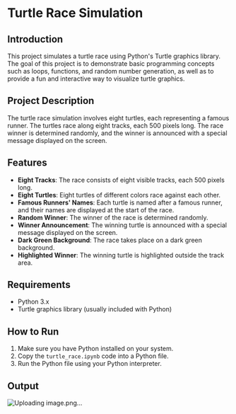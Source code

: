# Turtle Race Simulation

## Introduction

This project simulates a turtle race using Python's Turtle graphics library. The goal of this project is to demonstrate basic programming concepts such as loops, functions, and random number generation, as well as to provide a fun and interactive way to visualize turtle graphics.

## Project Description

The turtle race simulation involves eight turtles, each representing a famous runner. The turtles race along eight tracks, each 500 pixels long. The race winner is determined randomly, and the winner is announced with a special message displayed on the screen.

## Features

- **Eight Tracks**: The race consists of eight visible tracks, each 500 pixels long.
- **Eight Turtles**: Eight turtles of different colors race against each other.
- **Famous Runners' Names**: Each turtle is named after a famous runner, and their names are displayed at the start of the race.
- **Random Winner**: The winner of the race is determined randomly.
- **Winner Announcement**: The winning turtle is announced with a special message displayed on the screen.
- **Dark Green Background**: The race takes place on a dark green background.
- **Highlighted Winner**: The winning turtle is highlighted outside the track area.

## Requirements

- Python 3.x
- Turtle graphics library (usually included with Python)

## How to Run

1. Make sure you have Python installed on your system.
2. Copy the `turtle_race.ipynb` code into a Python file.
3. Run the Python file using your Python interpreter.

## Output
![Uploading image.png…]()


